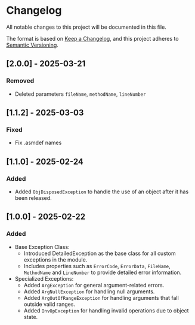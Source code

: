 # Changelog

All notable changes to this project will be documented in this file.

The format is based on [Keep a Changelog](https://keepachangelog.com/en/1.1.0/),
and this project adheres to [Semantic Versioning](https://semver.org/spec/v2.0.0.html).

## [2.0.0] - 2025-03-21

### Removed

- Deleted parameters `fileName`, `methodName`, `lineNumber`

## [1.1.2] - 2025-03-03

### Fixed

- Fix .asmdef names

## [1.1.0] - 2025-02-24

### Added

- Added `ObjDisposedException` to handle the use of an object after it has been released.

## [1.0.0] - 2025-02-22

### Added

- Base Exception Class:
  - Introduced DetailedException as the base class for all custom exceptions in the module.
  - Includes properties such as `ErrorCode`, `ErrorData`, `FileName`, `MethodName` and `LineNumber` to provide detailed error information.
- Specialized Exceptions:
  - Added `ArgException` for general argument-related errors.
  - Added `ArgNullException` for handling null arguments.
  - Added `ArgOutOfRangeException` for handling arguments that fall outside valid ranges.
  - Added `InvOpException` for handling invalid operations due to object state.
